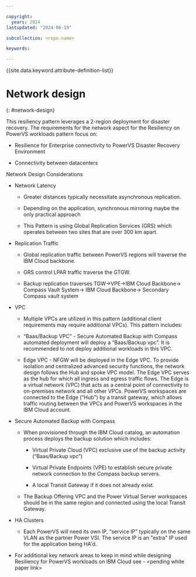 ```yaml
---

copyright:
  years: 2024
lastupdated: "2024-06-19"

subcollection: <repo-name>

keywords:

---
```


{{site.data.keyword.attribute-definition-list}}

# Network design
{: #network-design}


This resiliency pattern leverages a 2-region deployment for disaster recovery. The requirements for the network aspect for the Resiliency on PowerVS workloads pattern focus on:

-   Resilience for Enterprise connectivity to PowerVS Disaster Recovery Environment

-   Connectivity between datacenters

Network Design Considerations

-   Network Latency

    -   Greater distances typically necessitate asynchronous replication.

    -   Depending on the application, synchronous mirroring maybe the only practical approach

    -   This Pattern is using Global Replication Services (GRS) which operates between two sites that are over 300 km apart.

-   Replication Traffic

    -   Global replication traffic between PowerVS regions will traverse the IBM Cloud backbone.

    -   GRS control LPAR traffic traverse the GTGW.

    -   Backup replication traverses TGW-\>VPE-\>IBM Cloud Backbone-\> Compass Vault System-\> IBM Cloud Backbone-\> Secondary Compass vault system

-   VPC

    -   Multiple VPCs are utilized in this pattern (additional client requirements may require additional VPCs). This pattern includes:

    -   “Baas/Backup VPC” - Secure Automated Backup with Compass automated deployment will deploy a “Baas/Backup vpc”. It is recommended to not deploy additional workloads in this VPC.

    -   Edge VPC - NFGW will be deployed in the Edge VPC. To provide isolation and centralized advanced security functions, the network design follows the Hub and spoke VPC model. The Edge VPC serves as the hub for which all ingress and egress traffic flows. The Edge is a virtual network (VPC) that acts as a central point of connectivity to on-premises network and all other VPCs. PowerVS workspaces are connected to the Edge ("Hub") by a transit gateway, which allows traffic routing between the VPCs and PowerVS workspaces in the IBM Cloud account.

-   Secure Automated Backup with Compass

    -   When provisioned through the IBM Cloud catalog, an automation process deploys the backup solution which includes:

        -   Virtual Private Cloud (VPC) exclusive use of the backup activity (“Baas/Backup vpc”)

        -   Virtual Private Endpoints (VPE) to establish secure private network connection to the Compass backup servers.

        -   A local Transit Gateway if it does not already exist.

    -   The Backup Offering VPC and the Power Virtual Server workspaces should be in the same region and connected using the local Transit Gateway.

-   HA Clusters

    -   Each PowerVS will need its own IP, “service IP” typically on the same VLAN as the partner Power VSI. The service IP is an "extra" IP used for the application being HA'd.

-   For additional key network areas to keep in mind while designing Resiliency for PowerVS workloads on IBM Cloud see - \<pending white paper link\>
